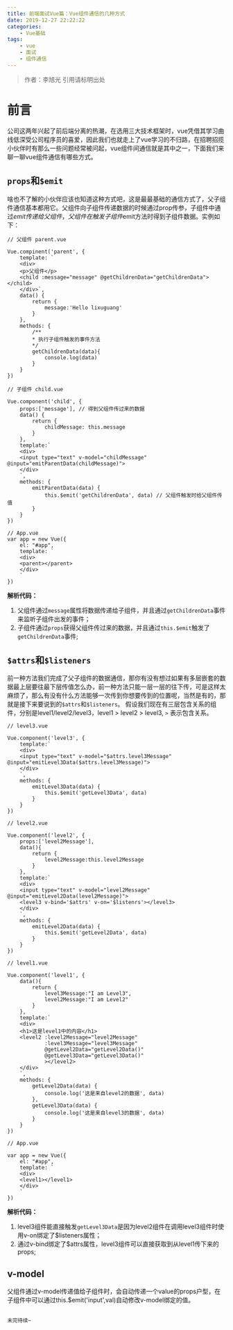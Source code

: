 ```yaml
---
title: 前端面试Vue篇：Vue组件通信的几种方式
date: 2019-12-27 22:22:22
categories: 
	- Vue基础
tags: 
	- vue
	- 面试
	- 组件通信
---
```

> 作者：李旭光
> 引用请标明出处


# 前言

公司这两年兴起了前后端分离的热潮，在选用三大技术框架时，vue凭借其学习曲线低深受公司程序员的喜爱，因此我们也就走上了vue学习的不归路，在招聘招揽小伙伴时有那么一些问题经常被问起，vue组件间通信就是其中之一，下面我们来聊一聊vue组件通信有哪些方式。
<!-- more -->

## `props`和`$emit`
啥也不了解的小伙伴应该也知道这种方式吧，这是最最基础的通信方式了，父子组件通信基本都用它。父组件向子组件传递数据的时候通过prop传参，子组件中通过$emit传递给父组件，父组件在触发子组件$emit方法时得到子组件数据。实例如下：

```
// 父组件 parent.vue

Vue.compinent('parent', {
    template: `
    <div>
    <p>父组件</p>
    <child :message="message" @getChildrenData="getChildrenData"></child>
    </div>`,
    data() {
        return {
            message:'Hello lixuguang'
        }
    },
    methods: {
        /**
        * 执行子组件触发的事件方法 
        */
        getChildrenData(data){
            console.log(data)
        }
    }
})

// 子组件 child.vue

Vue.component('child', {
    props:['message'], // 得到父组件传过来的数据
    data() {
        return {
            childMessage: this.message
        }
    },
    template:`
    <div>
    <input type="text" v-model="childMessage" @input="emitParentData(childMessage)">
    </div>
    `,
    methods: {
        emitParentData(data) {
            this.$emit('getChildrenData', data) // 父组件触发时给父组件传值
        }
    }
})

// App.vue
var app = new Vue({
    el: "#app",
    template: `
    <div>
    <parent></parent>
    </div>
    `
})
```
**解析代码：**
1. 父组件通过`message`属性将数据传递给子组件，并且通过`getChildrenData`事件来监听子组件出发的事件；
2. 子组件通过`props`获得父组件传过来的数据，并且通过`this.$emit`触发了`getChildrenData`事件;

## `$attrs`和`$listeners`
前一种方法我们完成了父子组件的数据通信，那你有没有想过如果有多层嵌套的数据最上层要往最下层传值怎么办，前一种方法只能一层一层的往下传，可是这样太麻烦了，那么有没有什么方法能够一次传到你想要传到的位置呢，当然是有的，那就是接下来要说到的`$attrs`和`$listeners`。
假设我们现在有三层包含关系的组件，分别是level1/level2/level3，level1 > level2 > level3, `>` 表示包含关系。
```
// level3.vue

Vue.component('level3', {
    template:`
    <div>
    <input type="text" v-model="$attrs.level3Message" @input="emitLevel3Data($attrs.level3Message)">
    </div>
    `,
    methods: {
        emitLevel3Data(data) {
            this.$emit('getLevel3Data', data)
        }
    }
})

// level2.vue

Vue.component('level2', {
    props:['level2Message'],
    data(){
        return {
            level2Message:this.level2Message
        }
    },
    template:`
    <div>
    <input type="text" v-model="level2Message" @input="emitLevel2Data(level2Message)">
    <level3 v-bind='$attrs' v-on='$listenrs'></level3>
    </div>
    `,
    methods: {
        emitLevel2Data(data) {
            this.$emit('getLevel2Data', data) 
        }
    }
})

// level1.vue

Vue.component('level1', {
    data(){
        return {
            level3Message:"I am Level3",
            level2Message:"I am Level2"
        }
    },
    template:`
    <div>
    <h1>这是level1中的内容</h1>
    <level2 :level2Message="level2Message" 
            :level3Message="level3Message"
            @getLevel2Data="getLevel2Data()"
            @getLevel3Data="getLevel3Data()"
            ></level2>
    </div>
    `,
    methods: {
        getLevel2Data(data) {
            console.log('这是来自level2的数据', data)
        },
        getLevel3Data(data) {
            console.log('这是来自level3的数据', data)
        }
    }
})

// App.vue

var app = new Vue({
    el: "#app",
    template: `
    <div>
    <level1></level1>
    </div>
    `
})
```
**解析代码：**
1. level3组件能直接触发`getLevel3Data`是因为level2组件在调用level3组件时使用v-on绑定了$listeners属性；
2. 通过v-bind绑定了$attrs属性，level3组件可以直接获取到从level1传下来的props;

## v-model
父组件通过v-model传递值给子组件时，会自动传递一个value的props户型，在子组件中可以通过this.$emit('input',val)自动修改v-model绑定的值。
```

未完待续~